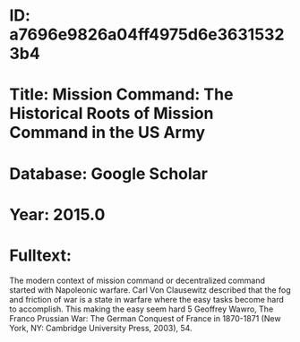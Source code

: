 # ID: a7696e9826a04ff4975d6e36315323b4
# Title: Mission Command: The Historical Roots of Mission Command in the US Army
# Database: Google Scholar
# Year: 2015.0
# Fulltext:
The modern context of mission command or decentralized command started with Napoleonic warfare.
Carl Von Clausewitz described that the fog and friction of war is a state in warfare where the easy tasks become hard to accomplish.
This making the easy seem hard 5 Geoffrey Wawro, The Franco Prussian War: The German Conquest of France in 1870-1871 (New York, NY: Cambridge University Press, 2003), 54.
